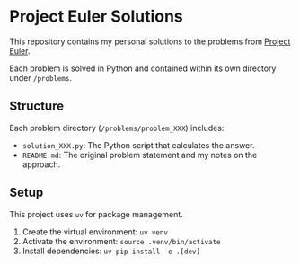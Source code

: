 # Project Euler Solutions

This repository contains my personal solutions to the problems from [Project Euler](https://projecteuler.net/).

Each problem is solved in Python and contained within its own directory under `/problems`.

## Structure

Each problem directory (`/problems/problem_XXX`) includes:
- `solution_XXX.py`: The Python script that calculates the answer.
- `README.md`: The original problem statement and my notes on the approach.

## Setup

This project uses `uv` for package management.

1. Create the virtual environment: `uv venv`
2. Activate the environment: `source .venv/bin/activate`
3. Install dependencies: `uv pip install -e .[dev]`
